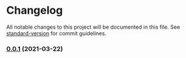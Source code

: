 # Changelog

All notable changes to this project will be documented in this file. See [standard-version](https://github.com/conventional-changelog/standard-version) for commit guidelines.

### [0.0.1](https://github.com/magento-commerce/data-services-pwa-recs/compare/v1.0.0-beta.22...v0.0.1) (2021-03-22)
